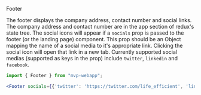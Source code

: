 Footer

The footer displays the company address, contact number and social links.
The company address and contact number are in the app section of redux's state tree.
The social icons will appear if a `socials` prop is passed to the footer (or the landing page) component. This prop should be an Object mapping the name of a social media to it's appropriate link. Clicking the social icon will open that link in a new tab.
Currently supported social medias (supported as keys in the prop) include `twitter`, `linkedin` and `facebook`.

```jsx
import { Footer } from "mvp-webapp";

<Footer socials={{'twitter': 'https://twitter.com/life_efficient', 'linkedin': 'https://www.linkedin.com/in/harry-b-502b88100/', 'facebook': 'https://www.facebook.com/THEAICORE'}}/>
```